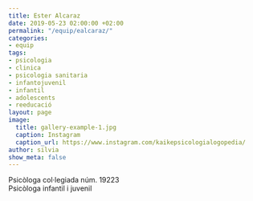 ```yaml
---
title: Ester Alcaraz
date: 2019-05-23 02:00:00 +02:00
permalink: "/equip/ealcaraz/"
categories:
- equip
tags:
- psicologia
- clinica
- psicologia sanitaria
- infantojuvenil
- infantil
- adolescents
- reeducació
layout: page
image:
  title: gallery-example-1.jpg
  caption: Instagram
  caption_url: https://www.instagram.com/kaikepsicologialogopedia/
author: silvia
show_meta: false
---
```


Psicòloga col·legiada núm. 19223<br>
Psicòloga infantil i juvenil

